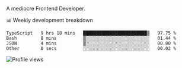 A mediocre Frontend Developer.

📊 Weekly development breakdown
<!--START_SECTION:waka-->

```text
TypeScript   9 hrs 18 mins   ████████████████████████▒   97.75 %
Bash         8 mins          ▒░░░░░░░░░░░░░░░░░░░░░░░░   01.44 %
JSON         4 mins          ▒░░░░░░░░░░░░░░░░░░░░░░░░   00.80 %
Other        0 secs          ░░░░░░░░░░░░░░░░░░░░░░░░░   00.02 %
```

<!--END_SECTION:waka-->

<img src="https://gpvc.arturio.dev/iqbalfasri" alt="Profile views"/>
